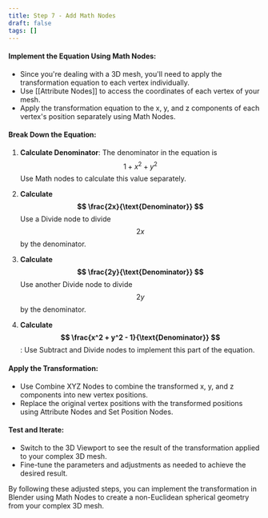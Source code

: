 ```yaml
---
title: Step 7 - Add Math Nodes
draft: false
tags: []
---
```

 
#### Implement the Equation Using Math Nodes:
- Since you're dealing with a 3D mesh, you'll need to apply the transformation equation to each vertex individually.
- Use [[Attribute Nodes]] to access the coordinates of each vertex of your mesh.
- Apply the transformation equation to the x, y, and z components of each vertex's position separately using Math Nodes.

#### Break Down the Equation:
1. **Calculate Denominator**: The denominator in the equation is $$ 1 + x^2 + y^2 $$ Use Math nodes to calculate this value separately.

2. **Calculate $$ \frac{2x}{\text{Denominator}} $$** Use a Divide node to divide  $$2x$$ by the denominator.

3. **Calculate $$ \frac{2y}{\text{Denominator}} $$** Use another Divide node to divide $$ 2y $$ by the denominator.

4. **Calculate $$ \frac{x^2 + y^2 - 1}{\text{Denominator}} $$**: Use Subtract and Divide nodes to implement this part of the equation.

#### Apply the Transformation:

- Use Combine XYZ Nodes to combine the transformed x, y, and z components into new vertex positions.
- Replace the original vertex positions with the transformed positions using Attribute Nodes and Set Position Nodes.

#### Test and Iterate:

- Switch to the 3D Viewport to see the result of the transformation applied to your complex 3D mesh.
- Fine-tune the parameters and adjustments as needed to achieve the desired result.

By following these adjusted steps, you can implement the transformation in Blender using Math Nodes to create a non-Euclidean spherical geometry from your complex 3D mesh.